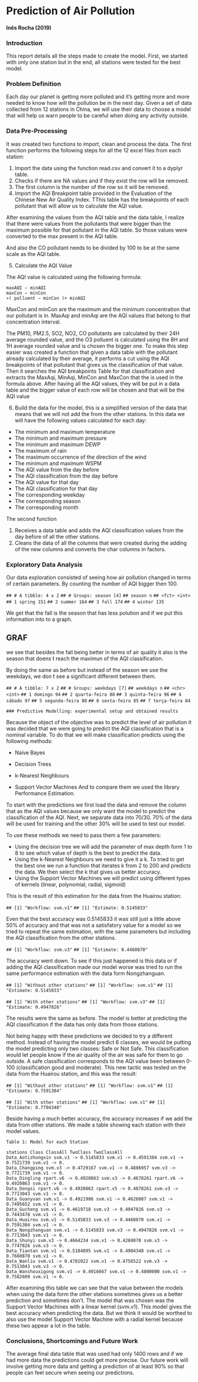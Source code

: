 # Prediction of Air Pollution

####  Inês Rocha (2019)

### Introduction

This report details all the steps made to create the model.
First, we started with only one station but in the end, all stations were tested for the best model.

### Problem Definition

Each day our planet is getting more polluted and it’s getting more and more needed to know how will the
pollution be in the next day.
Given a set of data collected from 12 stations in China, we will use their data to choose a model that will
help us warn people to be careful when doing any activity outside.

### Data Pre-Processing

It was created two functions to import, clean and process the data. The first function performs the following
steps for all the 12 excel files from each station:

1. Import the data using the function read.csv and convert it to a dyplyr table.
2. Checks if there are NA values and if they exist the row will be removed.
3. The first column is the number of the row so it will be removed.
4. Import the AQI Breakpoint table provided in the Evaluation of the Chinese New Air Quality Index.
    TThis table has the breakpoints of each pollutant that will allow us to calculate the AQI value.

After examining the values from the AQI table and the data table, I realize that there were values from the
pollutants that were bigger than the maximum possible for that pollutant in the AQI table. So those values
were converted to the max present in the AQI table.

And also the CO pollutant needs to be divided by 100 to be at the same scale as the AQI table.

5. Calculate the AQI Value

The AQI value is calculated using the following formula:

```
maxAQI − minAQI
maxCon − minCon
∗( polluent − minCon )+ minAQI
```
MaxCon and minCon are the maximum and the minimum concentration that our pollutant is in. MaxAqi
and minAqi are the AQI values that belong to that concentration interval.

The PM10, PM2.5, SO2, NO2, CO pollutants are calculated by their 24H average rounded value, and the
O3 polluent is calculated using the 8H and 1H average rounded value and is chosen the bigger one. To make
this step easier was created a function that given a data table with the pollutant already calculated by their
average, it performs a cut using the AQI breakpoints of that pollutant that gives us the classification of that
value. Then it searches the AQI breakpoints Table for that classification and extracts the MaxAqi, MinAqi,
MinCon and MaxCon that the is used in the formula above. After having all the AQI values, they will be
put in a data table and the bigger value of each row will be chosen and that will be the AQI value


6. Build the data for the model, this is a simplified version of the data that means that we will not add
    the from the other stations. In this data we will have the following values calculated for each day:
- The minimum and maximum temperature
- The minimum and maximum pressure
- The minimum and maximum DEWP
- The maximum of rain
- The maximum occurrence of the direction of the wind
- The minimum and maximum WSPM
- The AQI value from the day before
- The AQI classification from the day before
- The AQI value for that day
- The AQI classification for that day
- The corresponding weekday
- The corresponding season
- The corresponding month

The second function

1. Receives a data table and adds the AQI classification values from the day before of all the other
    stations.
2. Cleans the data of all the columns that were created during the adding of the new columns and converts
    the char columns in factors.

### Exploratory Data Analysis

Our data exploration consisted of seeing how air pollution changed in terms of certain parameters. By
counting the number of AQI bigger then 100.

`## # A tibble: 4 x 2`
`## # Groups: season [4]`
`## season n`
`## <fct> <int>`
`## 1 spring 151`
`## 2 summer 164`
`## 3 fall 174`
`## 4 winter 135`

We get that the fall is the season that has less polution and if we put this information into to a graph.

## GRAF

we see that besides the fall being better in terms of air quality it also is the season that doens ́t reach the
maximun of the AQI classification.

By doing the same as before but instead of the season we use the weekdays, we don ́t see a significant
different between them.

`## # A tibble: 7 x 2`
`## # Groups: weekdays [7]`
`## weekdays n`
`## <chr> <int>`
`## 1 domingo 94`
`## 2 quarta-feira 88`
`## 3 quinta-feira 96`
`## 4 sábado 97`
`## 5 segunda-feira 80`
`## 6 sexta-feira 85`
`## 7 terça-feira 84`

`### Predictive Modelling: experimental setup and obtained results`

Because the object of the objective was to predict the level of air pollution it was decided that we were going
to predict the AQI classification that is a nominal variable. To do that we will make classification predicts
using the following methods:

- Naive Bayes
- Decision Trees


- k-Nearest Neighbours
- Support Vector Machines And to compare them we used the library Performance Estimation.

To start with the predictions we first load the data and remove the column that as the AQI values because
we only want the model to predict the classification of the AQI.
Next, we separate data into 70/30. 70% of the data will be used for training and the other 30% will be used
to test our model.

To use these methods we need to pass them a few parameters:

- Using the decision tree we will add the parameter of max depth form 1 to 8 to see which value of depth
    is the best to predict the data.
- Using the k-Nearest Neighbours we need to give it a k. To tried to get the best one we run a function
    that iterates k from 2 to 200 and predicts the data. We then select the k that gives us better accuracy.
- Using the Support Vector Machines we will predict using different types of kernels (linear, polynomial,
    radial, sigmoid)

This is the result of this estimation for the data from the Huairou station:

`## [1] "Workflow: svm.v1"`
`## [1] "Estimate: 0.5145833"`

Even that the best accuracy was 0.5145833 it was still just a little above 50% of accuracy and that was not
a satisfatory value for a model so we tried to repeat the same estimation, with the same parameters but
including the AQI classification from the other stations.

`## [1] "Workflow: svm.v3"`
`## [1] "Estimate: 0.4460870"`

The accuracy went down. To see if this just happened is this data or if adding the AQI classification made
our model worse was tried to run the same performance estimation with the data form Nongzhanguan.

`## [1] "Without other stations"`
`## [1] "Workflow: svm.v1"`
`## [1] "Estimate: 0.5145833"`

`## [1] "With other stations"`
`## [1] "Workflow: svm.v3"`
`## [1] "Estimate: 0.4947826"`


The results were the same as before. The model is better at predicting the AQI classification if the data has
only data from those stations.

Not being happy with these predictions we decided to try a different method. Instead of having the model
predict 6 classes, we would be putting the model predicting only two classes: Safe or Not Safe. This
classification would let people know if the air quality of the air was safe for them to go outside.
A safe classification corresponds to the AQI value been between 0-100 (classification good and moderate).
This new tactic was tested on the data from the Huairou station, and this was the result:

`## [1] "Without other stations"`
`## [1] "Workflow: svm.v1"`
`## [1] "Estimate: 0.7591304"`

`## [1] "With other stations"`
`## [1] "Workflow: svm.v1"`
`## [1] "Estimate: 0.7704348"`

Beside having a much better accuracy, the accuracy increases if we add the data from other stations. We
made a table showing each station with their model values.

```
Table 1: Model for each Station
```
```
stations Class ClassAll TwoClass TwoClassAll
Data_Aotizhongxin svm.v1 -> 0.5145833 svm.v1 -> 0.4591304 svm.v1 -> 0.7521739 svm.v1 -> 0.
Data_Changping svm.v3 -> 0.4729167 svm.v1 -> 0.4886957 svm.v3 -> 0.7721739 svm.v1 -> 0.
Data_Dingling rpart.v6 -> 0.4920863 svm.v3 -> 0.4678261 rpart.v6 -> 0.4920863 svm.v1 -> 0.
Data_Dongsi rpart.v6 -> 0.4920863 rpart.v5 -> 0.4878261 svm.v3 -> 0.7713043 svm.v1 -> 0.
Data_Guanyuan svm.v1 -> 0.4921986 svm.v1 -> 0.4626087 svm.v1 -> 0.7495652 svm.v1 -> 0.
Data_Gucheng svm.v1 -> 0.4619718 svm.v3 -> 0.4947826 svm.v3 -> 0.7443478 svm.v1 -> 0.
Data_Huairou svm.v1 -> 0.5145833 svm.v3 -> 0.4460870 svm.v1 -> 0.7591304 svm.v1 -> 0.
Data_Nongzhanguan svm.v1 -> 0.5145833 svm.v3 -> 0.4947826 svm.v1 -> 0.7713043 svm.v1 -> 0.
Data_Shunyi svm.v3 -> 0.4664234 svm.v1 -> 0.4260870 svm.v3 -> 0.7747826 svm.v3 -> 0.
Data_Tiantan svm.v1 -> 0.5104895 svm.v1 -> 0.4904348 svm.v1 -> 0.7660870 svm.v1 -> 0.
Data_Wanliu svm.v1 -> 0.4781022 svm.v1 -> 0.4756522 svm.v3 -> 0.7513043 svm.v3 -> 0.
Data_Wanshouxigong svm.v1 -> 0.4916667 svm.v1 -> 0.4800000 svm.v1 -> 0.7582609 svm.v1 -> 0.
```
After examining this table we can see that the value between the models when using the data form the other
stations sometimes gives us a better prediction and sometimes don’t. The model that was chosen was the
Support Vector Machines with a linear kernel (svm.v1). This model gives the best accuracy when predicting
the data. But we think it would be worthed to also use the model Support Vector Machine with a radial
kernel because these two appear a lot in the table.

### Conclusions, Shortcomings and Future Work

The average final data table that was used had only 1400 rows and if we had more data the predictions could
get more precise. Our future work will involve getting more data and getting a prediction of at least 90% so
that people can feel secure when seeing our predictions.


